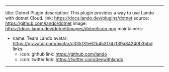 
---
title: Dotnet Plugin
description: This plugin provides a way to use Lando with dotnet Cloud.
link: https://docs.lando.dev/plugins/dotnet
source: https://github.com/lando/dotnet
image: https://docs.lando.dev/dotnet/images/dotneticon.png
maintainers:
  - name: Team Lando
    avatar: https://gravatar.com/avatar/c335f31e62b453f747f39a84240b3bbd
    links:
      - icon: github
        link: https://github.com/lando
      - icon: twitter
        link: https://twitter.com/devwithlando
---

